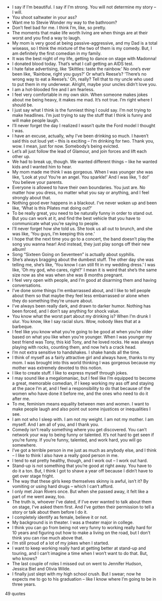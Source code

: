  - I say if I’m beautiful. I say if I’m strong. You will not determine my story – I will.
 - You shoot saltwater in your ass?
 - Want me to Stevie Wonder my way to the bathroom?
 - Don’t feel bad for me. I think I’m, like, so pretty.
 - The moments that make life worth living are when things are at their worst and you find a way to laugh.
 - My mom is very good at being passive-aggressive, and my Dad is a total wiseass, so I think the mixture of the two of them is my comedy. But, I am definitely the first comedian in my family.
 - It was the best night of my life, getting to dance on stage with Madonna!
 - I donated blood today. That’s what I call getting an AIDS test.
 - I hate false advertising, like ‘Skittles: taste the rainbow.’ No one’s ever been like, ‘Rainbow, right you guys?’ Or what’s Reese’s? ‘There’s no wrong way to eat a Reese’s.’ Oh, really? Tell that to my uncle who used to put them in my underwear. Alright, maybe your uncles didn’t love you.
 - I am a hot-blooded fire and I am fearless.
 - I feel very comfortable in my own skin. When someone makes jokes about me being heavy, it makes me mad. It’s not true. I’m right where I should be.
 - I just say what I think is the funniest thing I could say. I’m not trying to make headlines. I’m just trying to say the stuff that I think is funny and will make people laugh.
 - I’ll never forget the day I realized I wasn’t quite the Ford model I thought I was.
 - I have an excuse, actually, why I’ve been drinking so much. I haven’t said this out loud yet – this is exciting – I’m drinking for two. Thank you, wow. I mean, just for now. Somebody’s being evicted.
 - Let’s all just follow the lead of Glamour, and join forces and lift each other up.
 - We had to break up, though. We wanted different things – like he wanted kids and I wanted him to hear.
 - My mom made me think I was gorgeous. When I was younger she was like, ‘Look at you! You’re an angel. You sparkle!’ And I was like, ‘I do!’ You believe your parents.
 - Everyone is allowed to have their own boundaries. You just are. No matter how you dress, no matter what you say or anything, and I feel strongly about that.
 - Nothing good ever happens in a blackout. I’ve never woken up and been like, ‘What is this Pilates mat doing out?’
 - To be really great, you need to be naturally funny in order to stand out. But you can work at it, and find the best vehicle that you have to communicate what you’re saying to people.
 - I’ll never forget how she told us. She took us all out to brunch, and she was like, ‘You guys, I’m keeping this one.’
 - I hope that the next time you go to a concert, the band doesn’t play the song you wanna hear! And instead, they just play songs off their new album!
 - Song “Sixteen Going on Seventeen” is actually about syphilis.
 - She’s always bragging about the dumbest stuff. The other day she was telling me, she’s like, ‘You know I can still fit in my wedding dress.’ I was like, ‘Oh my god, who cares, right?’ I mean it is weird that she’s the same size now as she was when she was 8 months pregnant.
 - I feel very open with people, and I’m good at disarming them and having conversations.
 - I’ve done some things I’m embarrassed about, and I like to tell people about them so that maybe they feel less embarrassed or alone when they do something they’re unsure about.
 - I’ve always been really dark, and drawn to darker humor. Nothing has been forced, and I don’t say anything for shock value.
 - You know what the worst part about my drinking is? When I’m drunk I slur. You know, like I say racial slurs. Wow, nobody likes that at a barbeque.
 - I feel like you know what you’re going to be good at when you’re older based on what you like when you’re younger. When I was younger my best friend was Tony, this kid Tony, and he loved rocks. He was always playing with rocks, counting them, and now he’s a crack head.
 - I’m not extra sensitive to handshakes. I shake hands all the time.
 - I think of myself as a fairly attractive girl and always have, thanks to my mom. I was brought into this world thinking I was gorgeous because my mother was extremely devoted to this notion.
 - I like to create stuff. I like to express myself through jokes.
 - I may sound like a megalomaniac, but I feel like I’m equipped to become a great, memorable comedian, if I keep working my ass off and staying at the pace I’m at, and I feel a responsibility to do that because of the women who have done it before me, and the ones who need to do it after me.
 - To me, feminism means equality between men and women. I want to make people laugh and also point out some injustices or inequalities I see.
 - I am not who I sleep with. I am not my weight. I am not my mother. I am myself. And I am all of you, and I thank you.
 - Comedy isn’t really something where you get discovered. You can’t network your way to being funny or talented. It’s not hard to get seen if you’re funny. If you’re funny, talented, and work hard, you will go somewhere.
 - I’ve got a terrible person in me just as much as anybody else, and I think – I like to think I also have a really good person in me.
 - I tend to eat pretty healthy, though, and I work out – I work out hard.
 - Stand-up is not something that you’re good at right away. You have to do it a ton. But, I think I got to shave a year off because I didn’t have to get over stage fright.
 - The way that these girls keep themselves skinny is awful, isn’t it? By vomiting or using hard drugs – which I can’t afford.
 - I only met Joan Rivers once. But when she passed away, it felt like a part of me went away, too.
 - The truth is, whoever I’ve dated, if I’ve ever wanted to talk about them on stage, I’ve asked them first. And I’ve gotten their permission to tell a story or talk about them before I do it.
 - I completely identify as female, believe it or not.
 - My background is in theater. I was a theater major in college.
 - I think you can go from being not very funny to working really hard for 10 years and figuring out how to make a living on the road, but I don’t think you can rise much above that.
 - I’m still proud of a lot of my jokes when I started.
 - I want to keep working really hard at getting better at stand-up and touring, and I can’t imagine a time when I won’t want to do that. But, who knows?
 - The last couple of roles I missed out on went to Jennifer Hudson, Jessica Biel and Olivia Wilde.
 - I finally just slept with my high school crush. But I swear; now he expects me to go to his graduation – like I know where I’m going to be in three years.

49 quotes